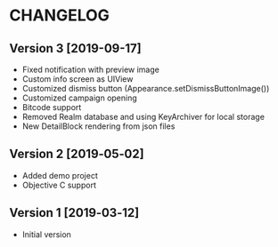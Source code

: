 # CHANGELOG

## Version 3 [2019-09-17]

- Fixed notification with preview image
- Custom info screen as UIView
- Customized dismiss button (Appearance.setDismissButtonImage())
- Customized campaign opening
- Bitcode support
- Removed Realm database and using KeyArchiver for local storage
- New DetailBlock rendering from json files

## Version 2 [2019‑05‑02]

- Added demo project
- Objective C support

## Version 1 [2019‑03‑12]

- Initial version